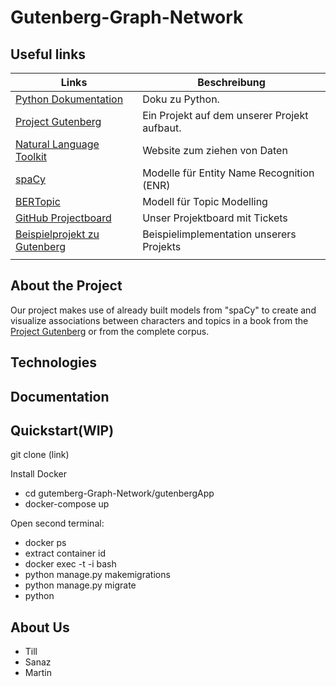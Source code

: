 # Gutenberg-Graph-Network

## Useful links 
| Links  |Beschreibung   |
|---|---|
| [Python Dokumentation](https://docs.python.org/3.11/library/index.html)  | Doku zu Python.  |
| [Project Gutenberg](https://www.gutenberg.org/)  | Ein Projekt auf dem unserer Projekt aufbaut.  |
| [Natural Language Toolkit](https://www.nltk.org/) | Website zum ziehen von Daten  |
| [spaCy](https://spacy.io/)  | Modelle für Entity Name Recognition (ENR) |
| [BERTopic](https://github.com/MaartenGr/BERTopic)  | Modell für Topic Modelling  |
| [GitHub Projectboard](https://github.com/users/schanikk/projects/3/views/1?layout=board)  | Unser Projektboard mit Tickets  |
| [Beispielprojekt zu Gutenberg](https://dharc-org.github.io/mythlod/index.html)  | Beispielimplementation unserers Projekts  |
|   |   |

## About the Project

Our project makes use of already built models from "spaCy" to create and visualize associations between characters and topics in a book from the [Project Gutenberg](https://www.gutenberg.org/) or from the complete corpus.

## Technologies

## Documentation


## Quickstart(WIP)

git clone (link)

Install Docker

- cd gutemberg-Graph-Network/gutenbergApp
- docker-compose up

Open second terminal:

- docker ps
- extract container id
- docker exec -t -i <CONTAINERID> bash
- python manage.py makemigrations
- python manage.py migrate
- python 

## About Us

- Till
- Sanaz
- Martin
